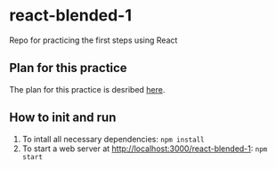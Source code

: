 # react-blended-1
Repo for practicing the first steps using React

## Plan for this practice

The plan for this practice is desribed [here](./plan.md).

## How to init and run

1. To intall all necessary dependencies:
   `npm install` 
2. To start a web server at [http://localhost:3000/react-blended-1](http://localhost:3000/react-blended-1):
   `npm start`
